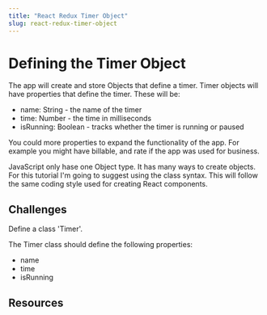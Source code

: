 ```yaml
---
title: "React Redux Timer Object"
slug: react-redux-timer-object
---
```


# Defining the Timer Object

The app will create and store Objects that define a timer. 
Timer objects will have properties that define the timer. 
These will be: 

 - name: String - the name of the timer
 - time: Number - the time in milliseconds
 - isRunning: Boolean - tracks whether the timer is running or paused
 
 You could more properties to expand the functionality of the app. 
 For example you might have billable, and rate if the app was used 
 for business. 
 
 JavaScript only hase one Object type. It has many ways to create 
 objects. For this tutorial I'm going to suggest using the class
 syntax. This will follow the same coding style used for creating 
 React components. 

## Challenges 

Define a class 'Timer'. 

The Timer class should define the following properties: 

- name
- time
- isRunning

## Resources 




